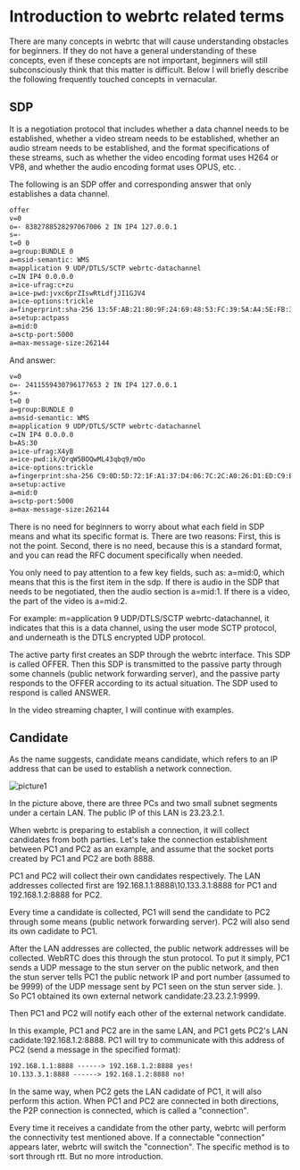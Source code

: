 # Introduction to webrtc related terms

There are many concepts in webrtc that will cause understanding obstacles for beginners. If they do not have a general understanding of these concepts, even if these concepts are not important, beginners will still subconsciously think that this matter is difficult. Below I will briefly describe the following frequently touched concepts in vernacular.

## SDP

It is a negotiation protocol that includes whether a data channel needs to be established, whether a video stream needs to be established, whether an audio stream needs to be established, and the format specifications of these streams, such as whether the video encoding format uses H264 or VP8, and whether the audio encoding format uses OPUS, etc. .

The following is an SDP offer and corresponding answer that only establishes a data channel.

```txt
offer
v=0
o=- 8382788528297067006 2 IN IP4 127.0.0.1
s=-
t=0 0
a=group:BUNDLE 0
a=msid-semantic: WMS
m=application 9 UDP/DTLS/SCTP webrtc-datachannel
c=IN IP4 0.0.0.0
a=ice-ufrag:c+zu
a=ice-pwd:jvxc6prZIswRtLdfjJI1GJV4
a=ice-options:trickle
a=fingerprint:sha-256 13:5F:AB:21:80:9F:24:69:48:53:FC:39:5A:A4:5E:FB:31:4B:26:6F:8E:6A :36:01:8F:12:81:F3:60:D8:B9:B3
a=setup:actpass
a=mid:0
a=sctp-port:5000
a=max-message-size:262144

```

And answer:

```txt
v=0
o=- 2411559430796177653 2 IN IP4 127.0.0.1
s=-
t=0 0
a=group:BUNDLE 0
a=msid-semantic: WMS
m=application 9 UDP/DTLS/SCTP webrtc-datachannel
c=IN IP4 0.0.0.0
b=AS:30
a=ice-ufrag:X4yB
a=ice-pwd:ik/QrqW5BOQwML43qbq9/mOo
a=ice-options:trickle
a=fingerprint:sha-256 C9:0D:5D:72:1F:A1:37:D4:06:7C:2C:A0:26:D1:ED:C9:EE:34:0D:EE:2E:05 :D8:06:0B:43:66:0B:CC:2A:F0:12
a=setup:active
a=mid:0
a=sctp-port:5000
a=max-message-size:262144

```

There is no need for beginners to worry about what each field in SDP means and what its specific format is. There are two reasons: First, this is not the point. Second, there is no need, because this is a standard format, and you can read the RFC document specifically when needed.

You only need to pay attention to a few key fields, such as: a=mid:0, which means that this is the first item in the sdp. If there is audio in the SDP that needs to be negotiated, then the audio section is a=mid:1. If there is a video, the part of the video is a=mid:2.

For example: m=application 9 UDP/DTLS/SCTP webrtc-datachannel, it indicates that this is a data channel, using the user mode SCTP protocol, and underneath is the DTLS encrypted UDP protocol.

The active party first creates an SDP through the webrtc interface. This SDP is called OFFER. Then this SDP is transmitted to the passive party through some channels (public network forwarding server), and the passive party responds to the OFFER according to its actual situation. The SDP used to respond is called ANSWER.

In the video streaming chapter, I will continue with examples.

## Candidate

As the name suggests, candidate means candidate, which refers to an IP address that can be used to establish a network connection.

![picture1](../materials/pictures/1-1-candidate.png)

In the picture above, there are three PCs and two small subnet segments under a certain LAN. The public IP of this LAN is 23.23.2.1.

When webrtc is preparing to establish a connection, it will collect candidates from both parties. Let's take the connection establishment between PC1 and PC2 as an example, and assume that the socket ports created by PC1 and PC2 are both 8888.

PC1 and PC2 will collect their own candidates respectively. The LAN addresses collected first are 192.168.1.1:8888\10.133.3.1:8888 for PC1 and 192.168.1.2:8888 for PC2.

Every time a candidate is collected, PC1 will send the candidate to PC2 through some means (public network forwarding server). PC2 will also send its own cadidate to PC1.

After the LAN addresses are collected, the public network addresses will be collected. WebRTC does this through the stun protocol. To put it simply, PC1 sends a UDP message to the stun server on the public network, and then the stun server tells PC1 the public network IP and port number (assumed to be 9999) of the UDP message sent by PC1 seen on the stun server side. ). So PC1 obtained its own external network candidate:23.23.2.1:9999.

Then PC1 and PC2 will notify each other of the external network candidate.

In this example, PC1 and PC2 are in the same LAN, and PC1 gets PC2's LAN cadidate:192.168.1.2:8888. PC1 will try to communicate with this address of PC2 (send a message in the specified format):

```txt
192.168.1.1:8888 ------> 192.168.1.2:8888 yes!
10.133.3.1:8888 ------> 192.168.1.2:8888 no!
```

In the same way, when PC2 gets the LAN cadidate of PC1, it will also perform this action. When PC1 and PC2 are connected in both directions, the P2P connection is connected, which is called a "connection".

Every time it receives a candidate from the other party, webrtc will perform the connectivity test mentioned above. If a connectable "connection" appears later, webrtc will switch the "connection". The specific method is to sort through rtt. But no more introduction.

